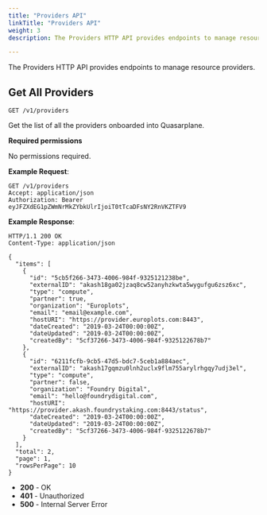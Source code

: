```yaml
---
title: "Providers API"
linkTitle: "Providers API"
weight: 3
description: The Providers HTTP API provides endpoints to manage resource providers.

---
```


The Providers HTTP API provides endpoints to manage resource providers.

## Get All Providers

`GET /v1/providers`

Get the list of all the providers onboarded into Quasarplane.

**Required permissions**

No permissions required.

**Example Request**:

```http
GET /v1/providers
Accept: application/json
Authorization: Bearer eyJFZXdEG1pZWmNrMkZYbkUlrIjoiT0tTcaDFsNY2RnVKZTFV9
```

**Example Response**:

```http
HTTP/1.1 200 OK
Content-Type: application/json

{
  "items": [
    {
      "id": "5cb5f266-3473-4006-984f-9325121238be",
      "externalID": "akash18ga02jzaq8cw52anyhzkwta5wygufgu6zsz6xc",
      "type": "compute",
      "partner": true,
      "organization": "Europlots",
      "email": "email@example.com",
      "hostURI": "https://provider.europlots.com:8443",
      "dateCreated": "2019-03-24T00:00:00Z",
      "dateUpdated": "2019-03-24T00:00:00Z",
      "createdBy": "5cf37266-3473-4006-984f-9325122678b7"
    },
    {
      "id": "6211fcfb-9cb5-47d5-bdc7-5ceb1a884aec",
      "externalID": "akash17gqmzu0lnh2uclx9flm755arylrhgqy7udj3el",
      "type": "compute",
      "partner": false,
      "organization": "Foundry Digital",
      "email": "hello@foundrydigital.com",
      "hostURI": "https://provider.akash.foundrystaking.com:8443/status",
      "dateCreated": "2019-03-24T00:00:00Z",
      "dateUpdated": "2019-03-24T00:00:00Z",
      "createdBy": "5cf37266-3473-4006-984f-9325122678b7"
    }
  ],
  "total": 2,
  "page": 1,
  "rowsPerPage": 10
}
```

- **200** - OK
- **401** - Unauthorized
- **500** - Internal Server Error